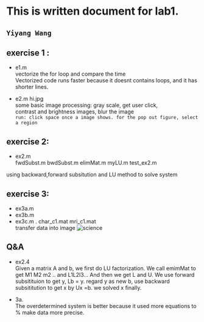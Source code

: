 # This is written document for lab1. 
`Yiyang Wang`
---

## exercise 1 : 
* e1.m </br>
 vectorize the for loop and compare the time </br>
 Vectorized code runs faster because it doesnt contains loops, and it has shorter lines.

* e2.m  hi.jpg </br>
some basic image processing: gray scale, get user click,</br>
contrast and brightness images, blur the image </br>
`run: click space once a image shows. for the pop out figure, select a region` </br>


## exercise 2: 
* ex2.m </br>
fwdSubst.m  bwdSubst.m  elimMat.m  myLU.m  test_ex2.m </br>

using backward,forward subsitution and LU method to solve system 



## exercise 3: 
* ex3a.m
* ex3b.m
* ex3c.m . 
char_c1.mat
mri_c1.mat
</br> transfer data into image
![science](science.jpg)

		
		
## Q&A
* ex2.4 </br>
Given a matrix A and b, we first do LU factorization. We call emimMat to get M1 M2 m2 .. and L1L2l3... And then we get L and U. We use forward subsitituion to get y, Lb = y. regard y as new b, use backward subsititution to get x by Ux =b. we solved x finally. 

* 3a.</br> 
The overdetermined system is better because it used more equations to
  % make data more precise. 
  
